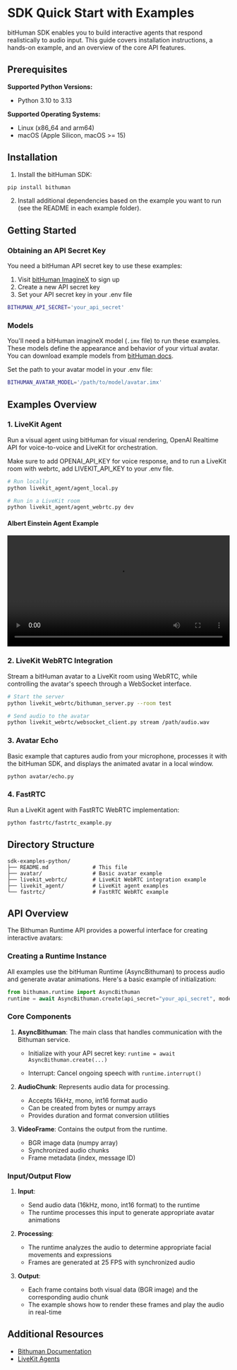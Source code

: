 # SDK Quick Start with Examples

bitHuman SDK enables you to build interactive agents that respond realistically to audio input. This guide covers installation instructions, a hands-on example, and an overview of the core API features.

## Prerequisites

**Supported Python Versions:**
- Python 3.10 to 3.13

**Supported Operating Systems:**
- Linux (x86_64 and arm64)
- macOS (Apple Silicon, macOS >= 15)

## Installation

1. Install the bitHuman SDK:
```bash
pip install bithuman
```

2. Install additional dependencies based on the example you want to run (see the README in each example folder).

## Getting Started

### Obtaining an API Secret Key

You need a bitHuman API secret key to use these examples:

1. Visit [bitHuman ImagineX](https://console.bithuman.io/imagineX) to sign up
2. Create a new API secret key
3. Set your API secret key in your .env file

```bash
BITHUMAN_API_SECRET='your_api_secret'
```

### Models

You'll need a bitHuman imagineX model (`.imx` file) to run these examples. These models define the appearance and behavior of your virtual avatar. You can download example models from [bitHuman docs](https://docs.bithuman.io/api-reference/sdk/quick-start).

Set the path to your avatar model in your .env file:
```bash
BITHUMAN_AVATAR_MODEL='/path/to/model/avatar.imx'
```


## Examples Overview
### 1. LiveKit Agent

Run a visual agent using bitHuman for visual rendering, OpenAI Realtime API for voice-to-voice and LiveKit for orchestration.

Make sure to add OPENAI_API_KEY for voice response, and to run a LiveKit room with webrtc, add LIVEKIT_API_KEY to your .env file.

```bash
# Run locally
python livekit_agent/agent_local.py

# Run in a LiveKit room
python livekit_agent/agent_webrtc.py dev
```
<td width="100%">
<h4>Albert Einstein Agent Example</h4>
<video width="100%" src="https://github.com/user-attachments/assets/99081a20-bc17-43c4-afbc-3dcf4f274227" controls></video>
</td>


### 2. LiveKit WebRTC Integration

Stream a bitHuman avatar to a LiveKit room using WebRTC, while controlling the avatar's speech through a WebSocket interface.

```bash
# Start the server
python livekit_webrtc/bithuman_server.py --room test

# Send audio to the avatar
python livekit_webrtc/websocket_client.py stream /path/audio.wav
```

### 3. Avatar Echo

Basic example that captures audio from your microphone, processes it with the bitHuman SDK, and displays the animated avatar in a local window.

```bash
python avatar/echo.py
```

### 4. FastRTC

Run a LiveKit agent with FastRTC WebRTC implementation:

```bash
python fastrtc/fastrtc_example.py
```

## Directory Structure

```
sdk-examples-python/
├── README.md              # This file
├── avatar/                # Basic avatar example
├── livekit_webrtc/        # LiveKit WebRTC integration example
├── livekit_agent/         # LiveKit agent examples
└── fastrtc/               # FastRTC WebRTC example
```

## API Overview

The Bithuman Runtime API provides a powerful interface for creating interactive avatars:

### Creating a Runtime Instance

All examples use the bitHuman Runtime (AsyncBithuman) to process audio and generate avatar animations. Here's a basic example of initialization:

```python
from bithuman.runtime import AsyncBithuman
runtime = await AsyncBithuman.create(api_secret="your_api_secret", model_path="/path/to/model.imx")

```

### Core Components

1. **AsyncBithuman**: The main class that handles communication with the Bithuman service.
   - Initialize with your API secret key: `runtime = await AsyncBithuman.create(...)`

   - Interrupt: Cancel ongoing speech with `runtime.interrupt()`

2. **AudioChunk**: Represents audio data for processing.
   - Accepts 16kHz, mono, int16 format audio
   - Can be created from bytes or numpy arrays
   - Provides duration and format conversion utilities

3. **VideoFrame**: Contains the output from the runtime.
   - BGR image data (numpy array)
   - Synchronized audio chunks
   - Frame metadata (index, message ID)


### Input/Output Flow

1. **Input**:
   - Send audio data (16kHz, mono, int16 format) to the runtime
   - The runtime processes this input to generate appropriate avatar animations

2. **Processing**:
   - The runtime analyzes the audio to determine appropriate facial movements and expressions
   - Frames are generated at 25 FPS with synchronized audio

3. **Output**:
   - Each frame contains both visual data (BGR image) and the corresponding audio chunk
   - The example shows how to render these frames and play the audio in real-time


## Additional Resources

- [Bithuman Documentation](https://docs.bithuman.io)
- [LiveKit Agents](https://github.com/livekit/agents)
